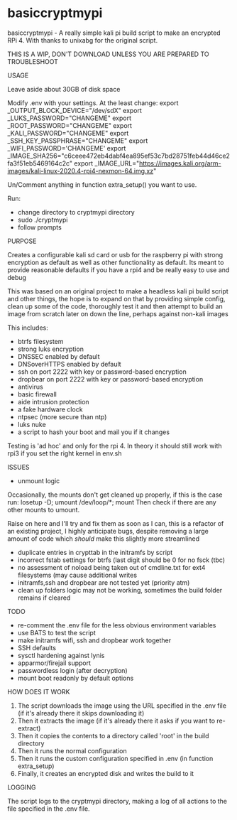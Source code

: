 # basiccryptmypi
basiccryptmypi - A really simple kali pi build script to make an encrypted RPi 4. With thanks to unixabg for the original script.

THIS IS A WIP, DON'T DOWNLOAD UNLESS YOU ARE PREPARED TO TROUBLESHOOT

USAGE

Leave aside about 30GB of disk space 

Modify .env with your settings. At the least change:
export _OUTPUT_BLOCK_DEVICE="/dev/sdX"
export _LUKS_PASSWORD="CHANGEME"
export _ROOT_PASSWORD="CHANGEME"
export _KALI_PASSWORD="CHANGEME"
export _SSH_KEY_PASSPHRASE="CHANGEME"
export _WIFI_PASSWORD='CHANGEME'
export _IMAGE_SHA256="c6ceee472eb4dabf4ea895ef53c7bd28751feb44d46ce2fa3f51eb5469164c2c"
export _IMAGE_URL="https://images.kali.org/arm-images/kali-linux-2020.4-rpi4-nexmon-64.img.xz"

Un/Comment anything in function extra_setup() you want to use.

Run: 
- change directory to cryptmypi directory
- sudo ./cryptmypi
- follow prompts

PURPOSE

Creates a configurable kali sd card or usb for the raspberry pi with strong encryption as default as well as other functionality as default.
Its meant to provide reasonable defaults if you have a rpi4 and be really easy to use and debug

This was based on an original project to make a headless kali pi build script and other things,
 the hope is to expand on that by providing simple config,
 clean up some of the code, thoroughly test it and then 
 attempt to build an image from scratch later on down the line,
  perhaps against non-kali images


This includes:
- btrfs filesystem
- strong luks encryption
- DNSSEC enabled by default
- DNSoverHTTPS enabled by default
- ssh on port 2222 with key or password-based encryption
- dropbear on port 2222 with key or password-based encryption
- antivirus
- basic firewall
- aide intrusion protection
- a fake hardware clock
- ntpsec (more secure than ntp)
- luks nuke
- a script to hash your boot and mail you if it changes

Testing is 'ad hoc' and only for the rpi 4. In theory it should still work with rpi3 if you set the right kernel in env.sh

ISSUES

- unmount logic

Occasionally, the mounts don't get cleaned up properly, if this is the case run: losetup -D; umount /dev/loop/*; mount
Then check if there are any other mounts to umount.

Raise on here and I'll try and fix them as soon as I can, this is a refactor of an existing project, 
I highly anticipate bugs, despite removing a large amount of code which *should* make this slightly more streamlined

- duplicate entries in crypttab in the initramfs by script
- incorrect fstab settings for btrfs (last digit should be 0 for no fsck (tbc)
- no assessment of noload being taken out of cmdline.txt for ext4 filesystems (may cause additional writes
- initramfs,ssh and dropbear are not tested yet (priority atm)
- clean up folders logic may not be working, sometimes the build folder remains if cleared

TODO

- re-comment the .env file for the less obvious environment variables
- use BATS to test the script
- make initramfs wifi, ssh and dropbear work together
- SSH defaults
- sysctl hardening against lynis
- apparmor/firejail support
- passwordless login (after decryption)
- mount boot readonly by default options

HOW DOES IT WORK

1. The script downloads the image using the URL specified in the .env file (if it's already there it skips downloading it)
2. Then it extracts the image (if it's already there it asks if you want to re-extract)
3. Then it copies the contents to a directory called 'root' in the build directory
4. Then it runs the normal configuration 
5. Then it runs the custom configuration specified in .env (in function extra_setup)
6. Finally, it creates an encrypted disk and writes the build to it

LOGGING

The script logs to the cryptmypi directory, making a log of all actions to the file specified in the .env file.
